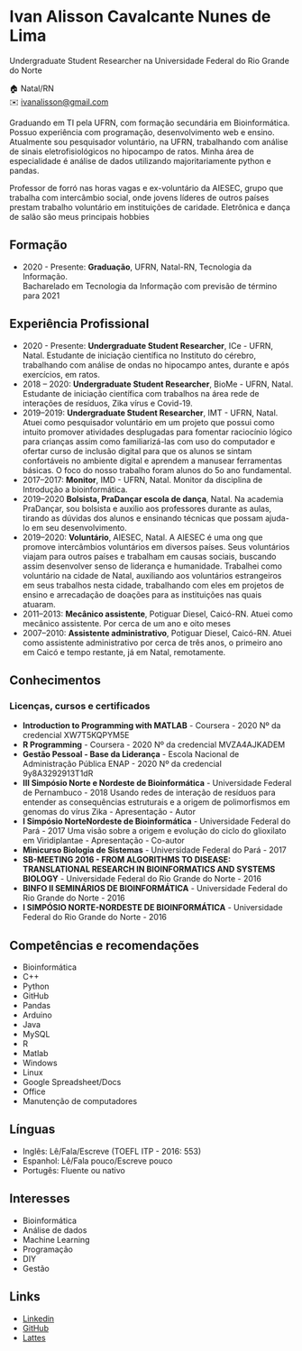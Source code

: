 # Ivan Alisson Cavalcante Nunes de Lima

Undergraduate Student Researcher na Universidade Federal do Rio Grande do Norte

:house:    Natal/RN <br>
:envelope:  ivanalisson@gmail.com

Graduando em TI pela UFRN, com formação secundária em Bioinformática. Possuo experiência com programação, desenvolvimento web e ensino. Atualmente sou pesquisador voluntário, na UFRN, trabalhando com análise de sinais eletrofisiológicos no hipocampo de ratos. Minha área de especialidade é análise de dados utilizando majoritariamente python e pandas.

Professor de forró nas horas vagas e ex-voluntário da AIESEC, grupo que trabalha com intercâmbio social, onde jovens líderes de outros países prestam trabalho voluntário em instituições de caridade. Eletrônica e dança de salão são meus principais hobbies

## Formação

- 2020 - Presente: **Graduação**, UFRN, Natal-RN, Tecnologia da Informação.<br>
Bacharelado em Tecnologia da Informação com previsão de término para 2021

## Experiência Profissional
- 2020 - Presente: **Undergraduate Student Researcher**, ICe - UFRN, Natal.
Estudante de iniciação científica no Instituto do cérebro, trabalhando com análise de ondas no hipocampo antes, durante e após exercícios, em ratos.
- 2018 – 2020: **Undergraduate Student Researcher**, BioMe - UFRN, Natal.
Estudante de iniciação científica com trabalhos na área rede de interações de resíduos, Zika vírus e Covid-19.
- 2019–2019: **Undergraduate Student Researcher**, IMT - UFRN, Natal.
Atuei como pesquisador voluntário em um projeto que possui como intuito promover atividades desplugadas para fomentar raciocínio lógico para crianças assim como familiarizá-las com uso do computador e ofertar curso de inclusão digital para que os alunos se sintam confortáveis no ambiente digital e aprendem a manusear ferramentas básicas. O foco do nosso trabalho foram alunos do 5o ano fundamental.
- 2017–2017: **Monitor**, IMD - UFRN, Natal.
Monitor da disciplina de Introdução a bioinformática.
- 2019–2020 **Bolsista, PraDançar escola de dança**, Natal.
Na academia PraDançar, sou bolsista e auxilio aos professores durante as aulas, tirando as dúvidas dos alunos e ensinando técnicas que possam ajuda-lo em seu desenvolvimento.
- 2019–2020: **Voluntário**, AIESEC, Natal.
A AIESEC é uma ong que promove intercâmbios voluntários em diversos países. Seus voluntários viajam para outros países e trabalham em causas sociais, buscando assim desenvolver senso de liderança e humanidade. Trabalhei como voluntário na cidade de Natal, auxiliando aos voluntários estrangeiros em seus trabalhos nesta cidade, trabalhando com eles em projetos de ensino e arrecadação de doações para as instituições nas quais atuaram.
- 2011–2013: **Mecânico assistente**, Potiguar Diesel, Caicó-RN.
Atuei como mecânico assistente. Por cerca de um ano e oito meses
- 2007–2010: **Assistente administrativo**, Potiguar Diesel, Caicó-RN.
Atuei como assistente administrativo por cerca de três anos, o primeiro ano em Caicó e tempo restante, já em Natal, remotamente.

## Conhecimentos

### Licenças, cursos e certificados
* **Introduction to Programming with MATLAB** - Coursera - 2020
Nº da credencial XW7T5KQPYM5E
* **R Programming** - Coursera - 2020
Nº da credencial MVZA4AJKADEM
* **Gestão Pessoal - Base da Liderança** - Escola Nacional de Administração Pública ENAP - 2020
Nº da credencial 9y8A3292913T1dR
* **III Simpósio Norte e Nordeste de Bioinformática** - Universidade Federal de Pernambuco - 2018
Usando redes de interação de resíduos para entender as consequências estruturais e a origem de polimorfismos em genomas do vírus Zika - Apresentação - Autor
* **I Simpósio NorteNordeste de Bioinformática** - Universidade Federal do Pará - 2017
Uma visão sobre a origem e evolução do ciclo do glioxilato em Viridiplantae - Apresentação - Co-autor
* **Minicurso Biologia de Sistemas** - Universidade Federal do Pará - 2017
* **SB-MEETING 2016 - FROM ALGORITHMS TO DISEASE: TRANSLATIONAL RESEARCH IN BIOINFORMATICS AND SYSTEMS BIOLOGY** - Universidade Federal do Rio Grande do Norte - 2016
* **BINFO II SEMINÁRIOS DE BIOINFORMÁTICA** - Universidade Federal do Rio Grande do Norte - 2016
* **I SIMPÓSIO NORTE-NORDESTE DE BIOINFORMÁTICA** - Universidade Federal do Rio Grande do Norte - 2016

## Competências e recomendações
* Bioinformática
* C++
* Python 
* GitHub
* Pandas
* Arduino
* Java
* MySQL
* R
* Matlab
* Windows
* Linux
* Google Spreadsheet/Docs
* Office
* Manutenção de computadores

## Línguas
 - Inglês: Lê/Fala/Escreve (TOEFL ITP - 2016: 553)
 - Espanhol: Lê/Fala pouco/Escreve pouco
 - Portugês: Fluente ou nativo

## Interesses
* Bioinformática
* Análise de dados
* Machine Learning
* Programação
* DIY
* Gestão

## Links
*  [Linkedin](https://www.linkedin.com/in/ivan-alisson-cavalcante-nunes-de-lima-76964991/)
*  [GitHub](https://github.com/bombermal/)
*  [Lattes](http://lattes.cnpq.br/6499865707489358/)


